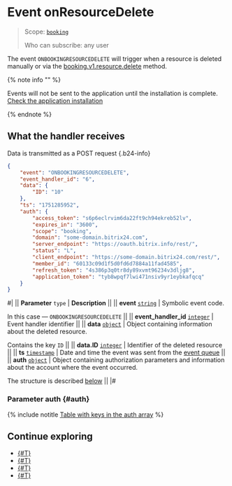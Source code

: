 # Event onResourceDelete

> Scope: [`booking`](../../../scopes/permissions.md)
>
> Who can subscribe: any user

The event `ONBOOKINGRESOURCEDELETE` will trigger when a resource is deleted manually or via the [booking.v1.resource.delete](../booking-v1-resource-delete.md) method.

{% note info "" %}

Events will not be sent to the application until the installation is complete. [Check the application installation](../../../../settings/app-installation/installation-finish.md)

{% endnote %}

## What the handler receives

Data is transmitted as a POST request {.b24-info}

```json
{
    "event": "ONBOOKINGRESOURCEDELETE",
    "event_handler_id": "6",
    "data": {
        "ID": "10"
    },
    "ts": "1751285952",
    "auth": {
        "access_token": "s6p6eclrvim6da22ft9ch94ekreb52lv",
        "expires_in": "3600",
        "scope": "booking",
        "domain": "some-domain.bitrix24.com",
        "server_endpoint": "https://oauth.bitrix.info/rest/",
        "status": "L",
        "client_endpoint": "https://some-domain.bitrix24.com/rest/",
        "member_id": "60133c09d1f5d0fd6d7884a11fad4585",
        "refresh_token": "4s386p3q0tr8dy89xvmt96234v3dljg8",
        "application_token": "tyb8wpqf7lwi471nsiv9yr1eybkafqcq"
    }
}
```

#|
|| **Parameter**
`type` | **Description** ||
|| **event**
[`string`](../../../data-types.md) | Symbolic event code.

In this case — `ONBOOKINGRESOURCEDELETE` ||
|| **event_handler_id**
[`integer`](../../../data-types.md) | Event handler identifier ||
|| **data**
[`object`](../../../data-types.md) | Object containing information about the deleted resource.

Contains the key `ID` ||
|| **data.ID**
[`integer`](../../../data-types.md) | Identifier of the deleted resource ||
|| **ts**
[`timestamp`](../../../data-types.md) | Date and time the event was sent from the [event queue](../../../events/index.md) ||
|| **auth**
[`object`](../../../data-types.md) | Object containing authorization parameters and information about the account where the event occurred.

The structure is described [below](#auth) ||
|#

### Parameter auth {#auth}

{% include notitle [Table with keys in the auth array](../../../../_includes/auth-params-in-events.md) %}

## Continue exploring

- [{#T}](../../../events/index.md)
- [{#T}](../../../events/event-bind.md)
- [{#T}](./on-booking-resource-add.md)
- [{#T}](./on-booking-resource-update.md)